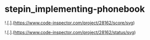 # stepin_implementing-phonebook
!.[.].(https://www.code-inspector.com/project/28162/score/svg)

!.[.].(https://www.code-inspector.com/project/28162/status/svg)
